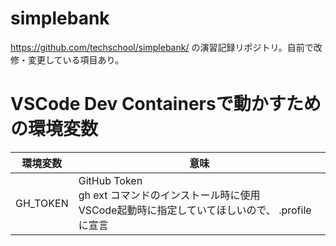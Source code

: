 # simplebank 

https://github.com/techschool/simplebank/ の演習記録リポジトリ。自前で改修・変更している項目あり。

# VSCode Dev Containersで動かすための環境変数

| 環境変数 | 意味                                                                 |
| -------- | -------------------------------------------------------------------- |
| GH_TOKEN | GitHub Token<br/>gh ext コマンドのインストール時に使用<br/>VSCode起動時に指定していてほしいので、 .profile に宣言 |

